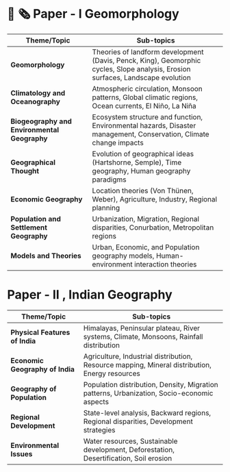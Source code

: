 # 📜 🗞️ **Paper - I** Geomorphology  

| **Theme/Topic**                              | **Sub-topics**                                                                                                                  |
| -------------------------------------------- | ------------------------------------------------------------------------------------------------------------------------------- |
| **Geomorphology**                            | Theories of landform development (Davis, Penck, King), Geomorphic cycles, Slope analysis, Erosion surfaces, Landscape evolution |
| **Climatology and Oceanography**             | Atmospheric circulation, Monsoon patterns, Global climatic regions, Ocean currents, El Niño, La Niña                            |
| **Biogeography and Environmental Geography** | Ecosystem structure and function, Environmental hazards, Disaster management, Conservation, Climate change impacts              |
| **Geographical Thought**                     | Evolution of geographical ideas (Hartshorne, Semple), Time geography, Human geography paradigms                                 |
| **Economic Geography**                       | Location theories (Von Thünen, Weber), Agriculture, Industry, Regional planning                                                 |
| **Population and Settlement Geography**      | Urbanization, Migration, Regional disparities, Conurbation, Metropolitan regions                                                |
| **Models and Theories**                      | Urban, Economic, and Population geography models, Human-environment interaction theories                                        |

# Paper - II ,  Indian Geography 
| **Theme/Topic**               | **Sub-topics**                                                                 |
|-------------------------------|--------------------------------------------------------------------------------|
| **Physical Features of India** | Himalayas, Peninsular plateau, River systems, Climate, Monsoons, Rainfall distribution |
| **Economic Geography of India**| Agriculture, Industrial distribution, Resource mapping, Mineral distribution, Energy resources |
| **Geography of Population**    | Population distribution, Density, Migration patterns, Urbanization, Socio-economic aspects |
| **Regional Development**       | State-level analysis, Backward regions, Regional disparities, Development strategies |
| **Environmental Issues**       | Water resources, Sustainable development, Deforestation, Desertification, Soil erosion |

